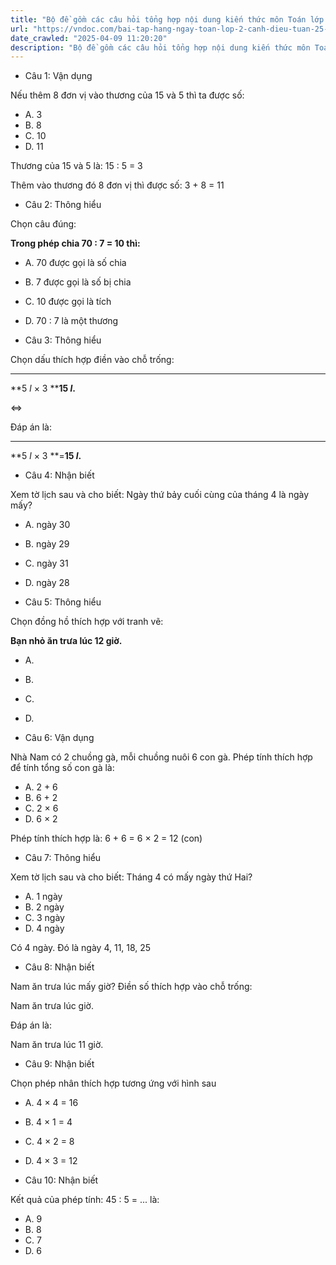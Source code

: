 ```yaml
---
title: "Bộ đề gồm các câu hỏi tổng hợp nội dung kiến thức môn Toán lớp 2 đã học ở Tuần 25 trong chương trình Toán lớp 2 Tập 2 Cánh diều, giúp các em ôn tập và luyện giải các dạng bài tập Toán lớp 2. Mời các em cùng luyện tập."
url: "https://vndoc.com/bai-tap-hang-ngay-toan-lop-2-canh-dieu-tuan-25-thu-2-338116"
date_crawled: "2025-04-09 11:20:20"
description: "Bộ đề gồm các câu hỏi tổng hợp nội dung kiến thức môn Toán lớp 2 đã học ở Tuần 25 trong chương trình Toán lớp 2 Tập 2 Cánh diều, giúp các em ôn tập và luyện giải các dạng bài tập Toán lớp 2. Mời các em cùng luyện tập."
---
```


* Câu 1:  Vận dụng

Nếu thêm 8 đơn vị vào thương của 15 và 5 thì ta được số:

  * A. 3 
  * B. 8 
  * C. 10 
  * D. 11 



Thương của 15 và 5 là: 15 : 5 = 3

Thêm vào thương đó 8 đơn vị thì được số: 3 + 8 = 11

* Câu 2:  Thông hiểu

Chọn câu đúng:

**Trong phép chia 70 : 7 = 10 thì:**

  * A. 70 được gọi là số chia 
  * B. 7 được gọi là số bị chia 
  * C. 10 được gọi là tích 
  * D. 70 : 7 là một thương 



* Câu 3:  Thông hiểu

Chọn dấu thích hợp điền vào chỗ trống:

****

**5 _l_ × 3 ****15 _l_.**

<=>

Đáp án là:

****

**5 _l_ × 3 **=**15 _l_.**

* Câu 4:  Nhận biết

Xem tờ lịch sau và cho biết: Ngày thứ bảy cuối cùng của tháng 4 là ngày mấy?

  * A. ngày 30 
  * B. ngày 29 
  * C. ngày 31 
  * D. ngày 28 



* Câu 5:  Thông hiểu

Chọn đồng hồ thích hợp với tranh vẽ:

**Bạn nhỏ ăn trưa lúc 12 giờ.**

  * A. 
  * B. 
  * C. 
  * D. 



* Câu 6:  Vận dụng

Nhà Nam có 2 chuồng gà, mỗi chuồng nuôi 6 con gà. Phép tính thích hợp để tính tổng số con gà là:

  * A. 2 + 6 
  * B. 6 + 2 
  * C. 2 × 6 
  * D. 6 × 2 



Phép tính thích hợp là: 6 + 6 = 6 × 2 = 12 (con)

* Câu 7:  Thông hiểu

Xem tờ lịch sau và cho biết: Tháng 4 có mấy ngày thứ Hai?

  * A. 1 ngày 
  * B. 2 ngày 
  * C. 3 ngày 
  * D. 4 ngày 



Có 4 ngày. Đó là ngày 4, 11, 18, 25

* Câu 8:  Nhận biết

Nam ăn trưa lúc mấy giờ? Điền số thích hợp vào chỗ trống:

Nam ăn trưa lúc  giờ.

Đáp án là:

Nam ăn trưa lúc 11 giờ.

* Câu 9:  Nhận biết

Chọn phép nhân thích hợp tương ứng với hình sau

  * A. 4 × 4 = 16 
  * B. 4 × 1 = 4 
  * C. 4 × 2 = 8 
  * D. 4 × 3 = 12 



* Câu 10:  Nhận biết

Kết quả của phép tính: 45 : 5 = ... là:

  * A. 9 
  * B. 8 
  * C. 7 
  * D. 6 


